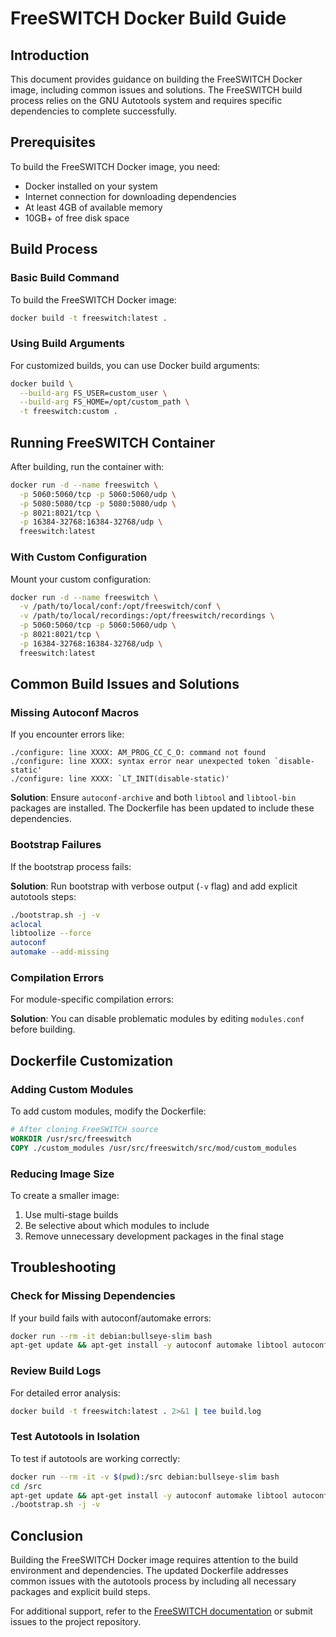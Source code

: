 # FreeSWITCH Docker Build Guide

## Introduction
This document provides guidance on building the FreeSWITCH Docker image, including common issues and solutions. The FreeSWITCH build process relies on the GNU Autotools system and requires specific dependencies to complete successfully.

## Prerequisites
To build the FreeSWITCH Docker image, you need:

- Docker installed on your system
- Internet connection for downloading dependencies
- At least 4GB of available memory
- 10GB+ of free disk space

## Build Process

### Basic Build Command
To build the FreeSWITCH Docker image:

```bash
docker build -t freeswitch:latest .
```

### Using Build Arguments
For customized builds, you can use Docker build arguments:

```bash
docker build \
  --build-arg FS_USER=custom_user \
  --build-arg FS_HOME=/opt/custom_path \
  -t freeswitch:custom .
```

## Running FreeSWITCH Container

After building, run the container with:

```bash
docker run -d --name freeswitch \
  -p 5060:5060/tcp -p 5060:5060/udp \
  -p 5080:5080/tcp -p 5080:5080/udp \
  -p 8021:8021/tcp \
  -p 16384-32768:16384-32768/udp \
  freeswitch:latest
```

### With Custom Configuration

Mount your custom configuration:

```bash
docker run -d --name freeswitch \
  -v /path/to/local/conf:/opt/freeswitch/conf \
  -v /path/to/local/recordings:/opt/freeswitch/recordings \
  -p 5060:5060/tcp -p 5060:5060/udp \
  -p 8021:8021/tcp \
  -p 16384-32768:16384-32768/udp \
  freeswitch:latest
```

## Common Build Issues and Solutions

### Missing Autoconf Macros
If you encounter errors like:

```
./configure: line XXXX: AM_PROG_CC_C_O: command not found
./configure: line XXXX: syntax error near unexpected token `disable-static'
./configure: line XXXX: `LT_INIT(disable-static)'
```

**Solution**: Ensure `autoconf-archive` and both `libtool` and `libtool-bin` packages are installed. The Dockerfile has been updated to include these dependencies.

### Bootstrap Failures
If the bootstrap process fails:

**Solution**: Run bootstrap with verbose output (`-v` flag) and add explicit autotools steps:

```bash
./bootstrap.sh -j -v
aclocal
libtoolize --force
autoconf
automake --add-missing
```

### Compilation Errors
For module-specific compilation errors:

**Solution**: You can disable problematic modules by editing `modules.conf` before building.

## Dockerfile Customization

### Adding Custom Modules
To add custom modules, modify the Dockerfile:

```dockerfile
# After cloning FreeSWITCH source
WORKDIR /usr/src/freeswitch
COPY ./custom_modules /usr/src/freeswitch/src/mod/custom_modules
```

### Reducing Image Size
To create a smaller image:

1. Use multi-stage builds
2. Be selective about which modules to include
3. Remove unnecessary development packages in the final stage

## Troubleshooting

### Check for Missing Dependencies
If your build fails with autoconf/automake errors:

```bash
docker run --rm -it debian:bullseye-slim bash
apt-get update && apt-get install -y autoconf automake libtool autoconf-archive
```

### Review Build Logs
For detailed error analysis:

```bash
docker build -t freeswitch:latest . 2>&1 | tee build.log
```

### Test Autotools in Isolation
To test if autotools are working correctly:

```bash
docker run --rm -it -v $(pwd):/src debian:bullseye-slim bash
cd /src
apt-get update && apt-get install -y autoconf automake libtool autoconf-archive
./bootstrap.sh -j -v
```

## Conclusion
Building the FreeSWITCH Docker image requires attention to the build environment and dependencies. The updated Dockerfile addresses common issues with the autotools process by including all necessary packages and explicit build steps.

For additional support, refer to the [FreeSWITCH documentation](https://freeswitch.org/confluence/display/FREESWITCH/FreeSWITCH+First+Steps) or submit issues to the project repository.